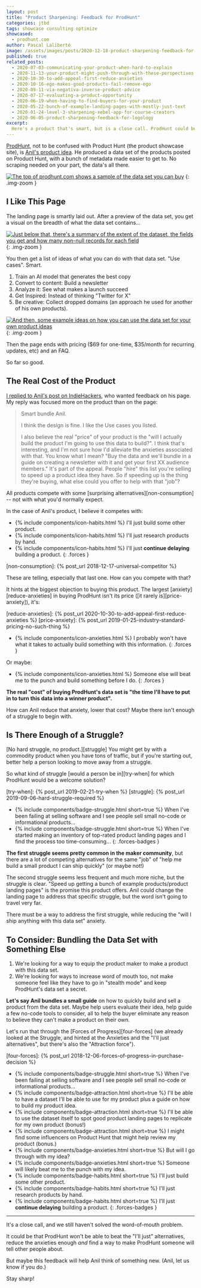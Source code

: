 ```yaml
---
layout: post
title: "Product Sharpening: Feedback for ProdHunt"
categories: jtbd
tags: showcase consulting optimize
showcased:
  - prodhunt.com
author: Pascal Laliberté
image: /assets/images/posts/2020-12-18-product-sharpening-feedback-for-prodhunt.jpg
published: true
related_posts:
  - 2020-07-03-communicating-your-product-when-hard-to-explain
  - 2020-11-13-your-product-might-push-through-with-these-perspectives
  - 2020-10-30-to-add-appeal-first-reduce-anxieties
  - 2020-10-16-ego-makes-good-products-fail-remove-ego
  - 2020-09-11-via-negativa-inverse-product-advice
  - 2020-07-17-evaluating-a-product-opportunity
  - 2020-06-19-when-having-to-find-buyers-for-your-product
  - 2020-05-22-bunch-of-example-landing-pages-with-mostly-just-text
  - 2020-01-24-level-3-sharpening-xebel-app-for-course-creators
  - 2020-06-05-product-sharpening-feedback-for-logology
excerpt:
  Here's a product that's smart, but is a close call. ProdHunt could bundle something else to allieviate visitor anxieties, but might never get word of mouth. Let's put it through our usual paces.
---
```


[ProdHunt][prodhunt], not to be confused with Product Hunt (the product showcase site), is [Anil's product idea][anil]. He produced a data set of the products posted on Product Hunt, with a bunch of metadata made easier to get to. No scraping needed on your part, the data's all there.

[prodhunt]: https://prodhunt.com/
[anil]: https://www.indiehackers.com/post/does-this-copy-good-enough-to-push-the-design-forward-c90dd176f2

[![The top of prodhunt.com shows a sample of the data set you can buy](/assets/images/posts/2020-12-18-product-sharpening-feedback-for-prodhunt-01.jpg)][prodhunt]
{: .img-zoom }

## I Like This Page

The landing page is smartly laid out. After a preview of the data set, you get a visual on the breadth of what the data set contains...

[![Just below that, there's a summary of the extent of the dataset, the fields you get and how many non-null records for each field](/assets/images/posts/2020-12-18-product-sharpening-feedback-for-prodhunt-02.jpg)][prodhunt]
{: .img-zoom }

You then get a list of ideas of what you can do with that data set. "Use cases". Smart.

1. Train an AI model that generates the best copy
2. Convert to content: Build a newsletter
3. Analyze it: See what makes a launch succeed
4. Get Inspired: Instead of thinking "Twitter for X"
5. Be creative: Collect dropped domains (an approach he used for another of his own products).

[![And then, some example ideas on how you can use the data set for your own product ideas](/assets/images/posts/2020-12-18-product-sharpening-feedback-for-prodhunt-03.jpg)][prodhunt]
{: .img-zoom }

Then the page ends with pricing ($69 for one-time, $35/month for recurring updates, etc) and an FAQ.

So far so good.

## The Real Cost of the Product

[I replied to Anil's post on IndieHackers][my-reply], who wanted feedback on his page. My reply was focused more on the product than on the page:

[my-reply]: https://www.indiehackers.com/post/does-this-copy-good-enough-to-push-the-design-forward-c90dd176f2?commentId=-MOmE9kxNhoKQ2YGfNC9

> Smart bundle Anil.
>
> I think the design is fine. I like the Use cases you listed.
> 
> I also believe the real "price" of your product is the "will I actually build the product I'm going to use this data to build?". I think that's interesting, and I'm not sure how I'd alleviate the anxieties associated with that. You know what I mean? "Buy the data and we'll bundle in a guide on creating a newsletter with it and get your first XX audience members." It's part of the appeal. People "hire" this list you're selling to speed up a product idea they have. So if speeding up is the thing they're buying, what else could you offer to help with that "job"?

All products compete with some [surprising alternatives][non-consumption] -- not with what you'd normally expect.

In the case of Anil's product, I believe it competes with:

* {% include components/icon-habits.html %} I'll just build some other product.
* {% include components/icon-habits.html %} I'll just research products by hand.
* {% include components/icon-habits.html %} I'll just **continue delaying** building a product.
{: .forces }

[non-consumption]: {% post_url 2018-12-17-universal-competitor %}

These are telling, especially that last one. How can you compete with that?

It hints at the biggest objection to buying this product. The largest [anxiety][reduce-anxieties] in buying ProdHunt isn't its price ([it rarely is][price-anxiety]), it's:

[reduce-anxieties]: {% post_url 2020-10-30-to-add-appeal-first-reduce-anxieties %}
[price-anxiety]: {% post_url 2019-01-25-industry-standard-pricing-no-such-thing %}

* {% include components/icon-anxieties.html %} I probably won't have what it takes to actually build something with this information.
{: .forces }

Or maybe:

* {% include components/icon-anxieties.html %} Someone else will beat me to the punch and build something before I do.
{: .forces }

**The real "cost" of buying ProdHunt's data set is "the time I'll have to put in to turn this data into a winner product".**

How can Anil reduce that anxiety, lower that cost? Maybe there isn't enough of a struggle to begin with.

## Is There Enough of a Struggle?

[No hard struggle, no product.][struggle] You might get by with a commodity product when you have tons of traffic, but if you're starting out, better help a person looking to move away from a struggle.

So what kind of struggle [would a person be in][try-when] for which ProdHunt would be a welcome solution?

[try-when]: {% post_url 2019-02-21-try-when %}
[struggle]: {% post_url 2019-09-06-hard-struggle-required %}

* {% include components/badge-struggle.html short=true %} When I've been failing at selling software and I see people sell small no-code or informational products...
* {% include components/badge-struggle.html short=true %} When I've started making an inventory of top-rated product landing pages and I find the process too time-consuming...
{: .forces-badges }

**The first struggle seems pretty common in the maker community**, but there are a lot of competing alternatives for the same "job" of "help me build a small product I can ship quickly" (or maybe not!)

The second struggle seems less frequent and much more niche, but the struggle is clear. "Speed up getting a bunch of example products/product landing pages" is the promise this product offers. Anil could change the landing page to address that specific struggle, but the word isn't going to travel very far.

There must be a way to address the first struggle, while reducing the "will I ship anything with this data set" anxiety.

## To Consider: Bundling the Data Set with Something Else

1. We're looking for a way to equip the product maker to make a product with this data set.
2. We're looking for ways to increase word of mouth too, not make someone feel like they have to go in "stealth mode" and keep ProdHunt's data set a secret.

**Let's say Anil bundles a small guide** on how to quickly build and sell a product from the data set. Maybe help users evaluate their idea, help guide a few no-code tools to consider, all to help the buyer eliminate any reason to believe they can't make a product on their own.

Let's run that through the [Forces of Progress][four-forces] (we already looked at the Struggle, and hinted at the Anxieties and the "I'll just alternatives", but there's also the "Attraction force").

[four-forces]: {% post_url 2018-12-06-forces-of-progress-in-purchase-decision %}

* {% include components/badge-struggle.html short=true %} When I've been failing at selling software and I see people sell small no-code or informational products...
* {% include components/badge-attraction.html short=true %} I'll be able to have a dataset I'll be able to use for my product plus a guide on how to build my product idea.
* {% include components/badge-attraction.html short=true %} I'll be able to use the dataset itself to spot good product landing pages to replicate for my own product (bonus!)
* {% include components/badge-attraction.html short=true %} I might find some influencers on Product Hunt that might help review my product (bonus.)
* {% include components/badge-anxieties.html short=true %} But will I go through with my idea?
* {% include components/badge-anxieties.html short=true %} Someone will likely beat me to the punch with my idea.
* {% include components/badge-habits.html short=true %} I'll just build some other product.
* {% include components/badge-habits.html short=true %} I'll just research products by hand.
* {% include components/badge-habits.html short=true %} I'll just **continue delaying** building a product.
{: .forces-badges }

---

It's a close call, and we still haven't solved the word-of-mouth problem.

It could be that ProdHunt won't be able to beat the "I'll just" alternatives, reduce the anxieties enough _and_ find a way to make ProdHunt someone will tell other people about.

But maybe this feedback will help Anil think of something new. (Anil, let us know if you do.)

Stay sharp!
